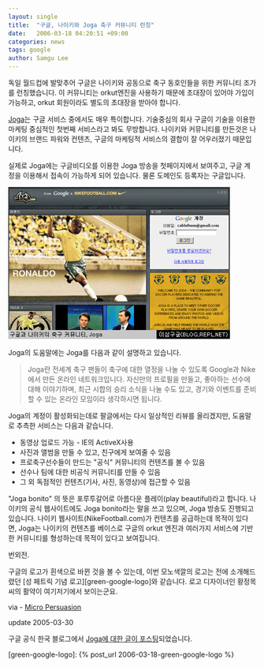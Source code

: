 ```yaml
---
layout: single
title:  "구글, 나이키와 Joga 축구 커뮤니티 런칭"
date:   2006-03-18 04:20:51 +09:00
categories: news
tags: google
author: Samgu Lee
---
```

독일 월드컵에 발맞추어 구글은 나이키와 공동으로 축구 동호인들을 위한 커뮤니티 조가를 런칭했습니다. 이 커뮤니티는 orkut엔진을 사용하기 때문에 초대장이 있어야 가입이 가능하고, orkut 회원이라도 별도의 초대장을 받아야 합니다.

[Joga](http://www.joga.com/)는 구글 서비스 중에서도 매우 특이합니다. 기술중심의 회사 구글이 기술을 이용한 마케팅 중심적인 첫번째 서비스라고 봐도 무방합니다. 나이키와 커뮤니티를 만든것은 나이키의 브랜드 파워와 컨텐츠, 구글의 마케팅적 서비스의 결합이 잘 어우러졌기 때문입니다.

실제로 Joga에는 구글비디오를 이용한 Joga 방송을 첫페이지에서 보여주고, 구글 계정을 이용해서 접속이 가능하게 되어 있습니다. 물론 도메인도 등록자는 구글입니다.

![구글과 나이키의 축구 커뮤니티, Joga](/assets/joga.jpg)

Joga의 도움말에는 Joga를 다음과 같이 설명하고 있습니다.

> Joga란 전세계 축구 팬들이 축구에 대한 열정을 나눌 수 있도록 Google과 Nike에서 만든 온라인 네트워크입니다. 자신만의 프로필을 만들고, 좋아하는 선수에 대해 이야기하며, 최근 시합의 승리 소식을 나눌 수도 있고, 경기와 이벤트를 준비할 수 있는 온라인 모임이라 생각하시면 됩니다.

Joga의 계정이 활성화되는데로 팔글에서는 다시 일상적인 리뷰를 올리겠지만, 도움말로 추측한 서비스는 다음과 같습니다.

* 동영상 업로드 가능 - IE의 ActiveX사용
* 사진과 앨범을 만들 수 있고, 친구에게 보여줄 수 있음
* 프로축구선수들이 만드는 "공식" 커뮤니티의 컨텐츠를 볼 수 있음
* 선수나 팀에 대한 비공식 커뮤니티를 만들 수 있음
* 그 외 독점적인 컨텐츠(기사, 사진, 동영상)에 접근할 수 있음

"Joga bonito" 의 뜻은 포루투갈어로 아름다운 플레이(play beautiful)라고 합니다. 나이키의 공식 웹사이트에도 Joga bonito라는 말을 쓰고 있으며, Joga 방송도 진행되고 있습니다. 나이키 웹사이트(NikeFootball.com)가 컨텐츠를 공급하는데 목적이 있다면, Joga는 나이키의 컨텐츠를 베이스로 구글의 orkut 엔진과 여러가지 서비스에 기반한 커뮤니티를 형성하는데 목적이 있다고 보여집니다.

번외전.

구글의 로고가 흰색으로 바뀐 것을 볼 수 있는데, 이번 모노색깔의 로고는 전에 소개해드렸던 [성 페트릭 기념 로고][green-google-logo]와 같습니다. 로고 디자이너인 황정목 씨의 활약이 여기저기에서 보이는군요.

via - [Micro Persuasion](http://www.micropersuasion.com/2006/03/google_nike_deb.html)

update 2005-03-30

구글 공식 한국 블로그에서 [Joga에 대한 글이 포스팅](http://googlekoreablog.blogspot.com/2006/03/jogacom.html)되었습니다.

[green-google-logo]: {% post_url 2006-03-18-green-google-logo %}

